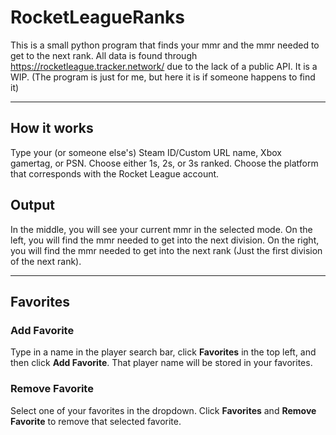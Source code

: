 # RocketLeagueRanks
This is a small python program that finds your mmr and the mmr needed to get to the next rank.
All data is found through https://rocketleague.tracker.network/ due to the lack of a public API.
It is a WIP. (The program is just for me, but here it is if someone happens to find it)

---
## How it works
Type your (or someone else's) Steam ID/Custom URL name, Xbox gamertag, or PSN.
Choose either 1s, 2s, or 3s ranked.
Choose the platform that corresponds with the Rocket League account.

## Output
In the middle, you will see your current mmr in the selected mode.
On the left, you will find the mmr needed to get into the next division. 
On the right, you will find the mmr needed to get into the next rank (Just the first division of the next rank).

---
## Favorites
### Add Favorite
Type in a name in the player search bar, click **Favorites** in the top left, and then click **Add Favorite**.
That player name will be stored in your favorites.

### Remove Favorite
Select one of your favorites in the dropdown.
Click **Favorites** and **Remove Favorite** to remove that selected favorite.
